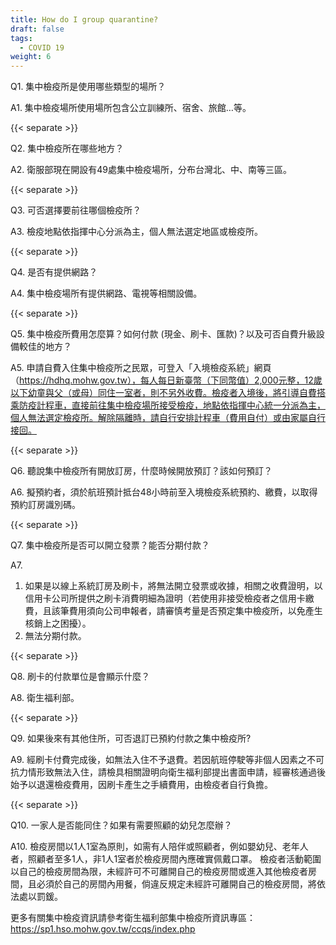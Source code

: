 ```yaml
---
title: How do I group quarantine?
draft: false
tags:
  - COVID 19
weight: 6
---
```

Q1. 集中檢疫所是使用哪些類型的場所？

A1. 集中檢疫場所使用場所包含公立訓練所、宿舍、旅館…等。

{{< separate >}}

Q2. 集中檢疫所在哪些地方？

A2. 衛服部現在開設有49處集中檢疫場所，分布台灣北、中、南等三區。

{{< separate >}}

Q3. 可否選擇要前往哪個檢疫所？

A3. 檢疫地點依指揮中心分派為主，個人無法選定地區或檢疫所。

{{< separate >}}

Q4. 是否有提供網路？

A4. 集中檢疫場所有提供網路、電視等相關設備。

{{< separate >}}

Q5. 集中檢疫所費用怎麼算？如何付款 (現金、刷卡、匯款)？以及可否自費升級設備較佳的地方？

A5. 申請自費入住集中檢疫所之民眾，可登入「入境檢疫系統」網頁（https://hdhq.mohw.gov.tw），每人每日新臺幣（下同幣值）2,000元整，12歲以下幼童與父（或母）同住一室者，則不另外收費。檢疫者入境後，將引導自費搭乘防疫計程車，直接前往集中檢疫場所接受檢疫，地點依指揮中心統一分派為主，個人無法選定檢疫所。解除隔離時，請自行安排計程車（費用自付）或由家屬自行接回。

{{< separate >}}

Q6. 聽說集中檢疫所有開放訂房，什麼時候開放預訂？該如何預訂？ 

A6. 擬預約者，須於航班預計抵台48小時前至入境檢疫系統預約、繳費，以取得預約訂房識別碼。

{{< separate >}}

Q7. 集中檢疫所是否可以開立發票？能否分期付款？

A7. 

1. 如果是以線上系統訂房及刷卡，將無法開立發票或收據，相關之收費證明，以信用卡公司所提供之刷卡消費明細為證明（若使用非接受檢疫者之信用卡繳費，且該筆費用須向公司申報者，請審慎考量是否預定集中檢疫所，以免產生核銷上之困擾）。
2. 無法分期付款。

{{< separate >}}

Q8. 刷卡的付款單位是會顯示什麼？

A8. 衛生福利部。

{{< separate >}}

Q9. 如果後來有其他住所，可否退訂已預約付款之集中檢疫所?

A9. 經刷卡付費完成後，如無法入住不予退費。若因航班停駛等非個人因素之不可抗力情形致無法入住，請檢具相關證明向衛生福利部提出書面申請，經審核通過後始予以退還檢疫費用，因刷卡產生之手續費用，由檢疫者自行負擔。

{{< separate >}}

Q10. 一家人是否能同住？如果有需要照顧的幼兒怎麼辦？

A10. 檢疫房間以1人1室為原則，如需有人陪伴或照顧者，例如嬰幼兒、老年人者，照顧者至多1人，非1人1室者於檢疫房間內應確實佩戴口罩。
檢疫者活動範圍以自己的檢疫房間為限，未經許可不可離開自己的檢疫房間或進入其他檢疫者房間，且必須於自己的房間內用餐，倘違反規定未經許可離開自己的檢疫房間，將依法處以罰鍰。

更多有關集中檢疫資訊請參考衛生福利部集中檢疫所資訊專區：<https://sp1.hso.mohw.gov.tw/ccqs/index.php>